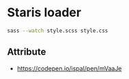 # Staris loader

```bash
sass --watch style.scss style.css   
```

## Attribute

* https://codepen.io/ispal/pen/mVaaJe